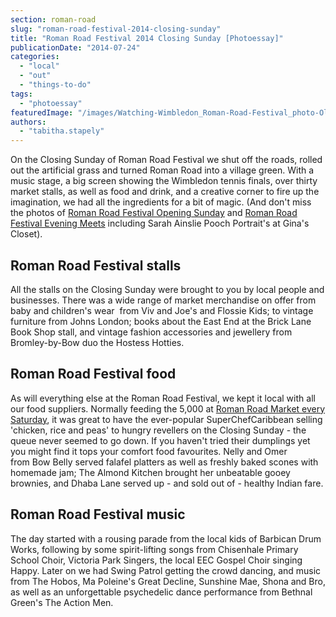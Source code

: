 ```yaml
---
section: roman-road
slug: "roman-road-festival-2014-closing-sunday"
title: "Roman Road Festival 2014 Closing Sunday [Photoessay]"
publicationDate: "2014-07-24"
categories: 
  - "local"
  - "out"
  - "things-to-do"
tags: 
  - "photoessay"
featuredImage: "/images/Watching-Wimbledon_Roman-Road-Festival_photo-Oliver-Lynton.jpg"
authors: 
  - "tabitha.stapely"
---
```


On the Closing Sunday of Roman Road Festival we shut off the roads, rolled out the artificial grass and turned Roman Road into a village green. With a music stage, a big screen showing the Wimbledon tennis finals, over thirty market stalls, as well as food and drink, and a creative corner to fire up the imagination, we had all the ingredients for a bit of magic. (And don't miss the photos of [Roman Road Festival Opening Sunday](https://romanroadlondon.com/roman-road-festival-2014-opening-sunday "Opening Sunday of Roman Road Festival 2014") and [Roman Road Festival Evening Meets](https://romanroadlondon.com/roman-road-festival-2014-evening-meets/ "Evening Meets of Roman Road Festival 2014") including Sarah Ainslie Pooch Portrait's at Gina's Closet).

## Roman Road Festival stalls

All the stalls on the Closing Sunday were brought to you by local people and businesses. There was a wide range of market merchandise on offer from baby and children's wear  from Viv and Joe's and Flossie Kids; to vintage furniture from Johns London; books about the East End at the Brick Lane Book Shop stall, and vintage fashion accessories and jewellery from Bromley-by-Bow duo the Hostess Hotties.

## Roman Road Festival food

As will everything else at the Roman Road Festival, we kept it local with all our food suppliers. Normally feeding the 5,000 at [Roman Road Market every Saturday](https://romanroadlondon.com/roman-road-market/ "Roman Road Market"), it was great to have the ever-popular SuperChefCaribbean selling 'chicken, rice and peas' to hungry revellers on the Closing Sunday - the queue never seemed to go down. If you haven't tried their dumplings yet you might find it tops your comfort food favourites. Nelly and Omer from Bow Belly served falafel platters as well as freshly baked scones with homemade jam; The Almond Kitchen brought her unbeatable gooey brownies, and Dhaba Lane served up - and sold out of - healthy Indian fare.

## Roman Road Festival music

The day started with a rousing parade from the local kids of Barbican Drum Works, following by some spirit-lifting songs from Chisenhale Primary School Choir, Victoria Park Singers, the local EEC Gospel Choir singing Happy. Later on we had Swing Patrol getting the crowd dancing, and music from The Hobos, Ma Poleine's Great Decline, Sunshine Mae, Shona and Bro, as well as an unforgettable psychedelic dance performance from Bethnal Green's The Action Men.
